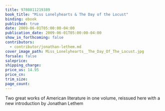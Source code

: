 ```yaml
---
title: 9780811219389
book_title: "Miss Lonelyhearts & The Day of the Locust"
binding: ebook
published: true
date: 2009-06-01T05:00:00-04:00
publication_date: 2009-06-01T05:00:00-04:00
show_in_forthcoming: false
contributors:
  - contributor/jonathan-lethem.md
cover_image_path: Miss_Lonelyhearts__The_Day_Of_The_Locust.jpg
forsale: false
saleprice:
shipping_charge:
price_us: 14.95
price_cn:
trim_size:
page_count:
---
```

Two great works of American literature in one volume, reissued here with a new introduction by Jonathan Lethem

